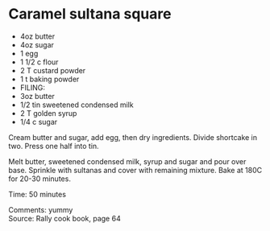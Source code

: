 # Caramel sultana square

* 4oz butter
* 4oz sugar
* 1 egg
* 1 1/2 c flour
* 2 T custard powder
* 1 t baking powder
* FILING:
* 3oz butter
* 1/2 tin sweetened condensed milk
* 2 T golden syrup
* 1/4 c sugar

Cream butter and sugar, add egg, then dry ingredients.  Divide shortcake in two.  Press one half into tin.

Melt butter, sweetened condensed milk, syrup and sugar and pour over base.  Sprinkle with sultanas and cover with remaining mixture.  Bake at 180C for 20-30 minutes.

Time: 50 minutes  

Comments: yummy  
Source: Rally cook book, page 64

